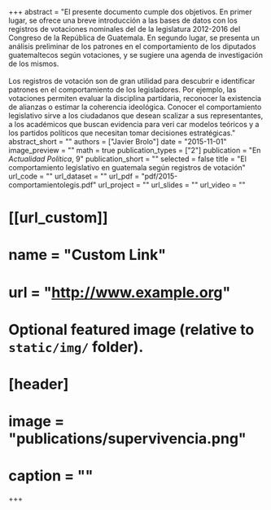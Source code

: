+++
abstract = "El presente documento cumple dos objetivos. En primer lugar, se ofrece una breve introducción a las bases de datos con los registros de votaciones nominales del de la legislatura 2012-2016 del Congreso de la República de Guatemala. En segundo lugar, se presenta un análisis preliminar de los patrones en el comportamiento de los diputados guatemaltecos según votaciones, y se sugiere una agenda de investigación de los mismos.<br></br>Los registros de votación son de gran utilidad para descubrir e identificar patrones en el comportamiento de los legisladores. Por ejemplo, las votaciones permiten evaluar la disciplina partidaria, reconocer la existencia de alianzas o estimar la coherencia ideológica. Conocer el comportamiento legislativo sirve a los ciudadanos que desean  scalizar a sus representantes, a los académicos que buscan evidencia para veri car modelos teóricos y a los partidos políticos que necesitan tomar decisiones estratégicas."
abstract_short = ""
authors = ["Javier Brolo"]
date = "2015-11-01"
image_preview = ""
math = true
publication_types = ["2"]
publication = "En *Actualidad Política*, 9"
publication_short = ""
selected = false
title = "El comportamiento legislativo en guatemala según registros de votación"
url_code = ""
url_dataset = ""
url_pdf = "pdf/2015-comportamientolegis.pdf"
url_project = ""
url_slides = ""
url_video = ""

# [[url_custom]]
# name = "Custom Link"
# url = "http://www.example.org"

# Optional featured image (relative to `static/img/` folder).
# [header]
# image = "publications/supervivencia.png"
# caption = ""

+++